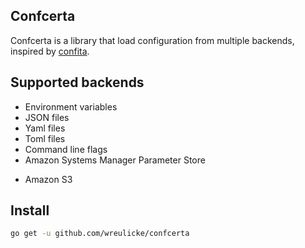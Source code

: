 ## Confcerta

Confcerta is a library that load configuration from multiple backends, inspired by [confita](github.com/heetch/confita).

## Supported backends

- Environment variables
- JSON files
- Yaml files
- Toml files
- Command line flags
- Amazon Systems Manager Parameter Store
* Amazon S3

## Install

```sh
go get -u github.com/wreulicke/confcerta
```